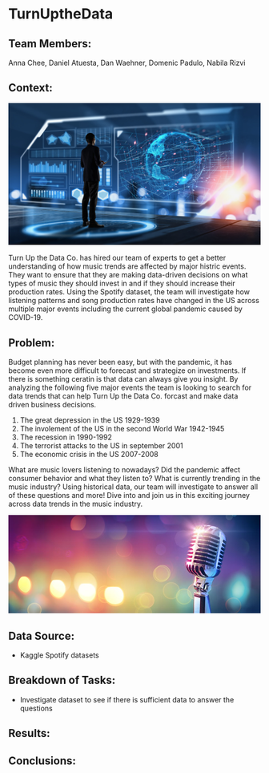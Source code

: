 # TurnUptheData

## Team Members:

Anna Chee, Daniel Atuesta, Dan Waehner, Domenic Padulo, Nabila Rizvi

## Context:

![Music](Images/data.jpeg)

Turn Up the Data Co. has hired our team of experts to get a better understanding of how music trends are affected by major histric events. They want to ensure that they are making data-driven decisions on what types of music they should invest in and if they should increase their production rates. Using the Spotify dataset, the team will investigate how listening patterns and song production rates have changed in the US across multiple major events including the current global pandemic caused by COVID-19.

## Problem:

Budget planning has never been easy, but with the pandemic, it has become even more difficult to forecast and strategize on investments. If there is something ceratin is that data can always give you insight. By analyzing the following five major events the team is looking to search for data trends that can help Turn Up the Data Co. forcast and make data driven business decisions.

1. The great depression in the US 1929-1939
2. The involement of the US in the second World War 1942-1945
3. The recession in 1990-1992
4. The  terrorist attacks to the US in september 2001
5. The economic crisis in the US 2007-2008

What are music lovers listening to nowadays? Did the pandemic affect consumer behavior and what they listen to? What is currently trending in the music industry? Using historical data, our team will investigate to answer all of these questions and more! Dive into and join us in this exciting journey across data trends in the music industry.

![Music](Images/music.jpg)

## Data Source:

- Kaggle Spotify datasets

## Breakdown of Tasks:

- Investigate dataset to see if there is sufficient data to answer the questions

## Results:

## Conclusions:
